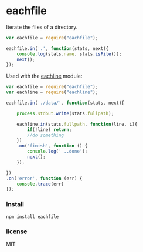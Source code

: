 eachfile
========

Iterate the files of a directory.

```javascript
var eachfile = require("eachfile");

eachfile.in('.', function(stats, next){
	console.log(stats.name, stats.isFile());
	next();
});
```

Used with the [eachline](https://github.com/williamkapke/node-eachline) module:

```javascript
var eachfile = require("eachfile");
var eachline = require("eachline");

eachfile.in('./data/', function(stats, next){

	process.stdout.write(stats.fullpath);

	eachline.in(stats.fullpath, function(line, i){
		if(!line) return;
		//do something
	})
	.on('finish', function () {
		console.log(' ..done');
		next();
	});

})
.on('error', function (err) {
	console.trace(err)
});
```

### Install
```
npm install eachfile
```

###  license
MIT
